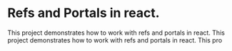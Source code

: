 # Refs and Portals in react.

This project demonstrates how to work with refs and portals in react.
This project demonstrates how to work with refs and portals in react.
This pro